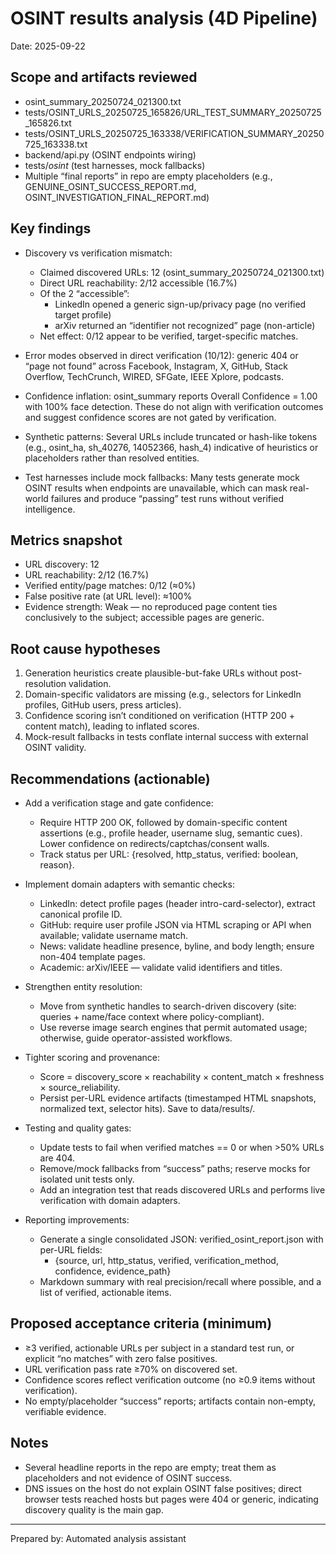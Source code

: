 # OSINT results analysis (4D Pipeline)

Date: 2025-09-22

## Scope and artifacts reviewed

- osint_summary_20250724_021300.txt
- tests/OSINT_URLS_20250725_165826/URL_TEST_SUMMARY_20250725_165826.txt
- tests/OSINT_URLS_20250725_163338/VERIFICATION_SUMMARY_20250725_163338.txt
- backend/api.py (OSINT endpoints wiring)
- tests/*osint* (test harnesses, mock fallbacks)
- Multiple “final reports” in repo are empty placeholders (e.g., GENUINE_OSINT_SUCCESS_REPORT.md, OSINT_INVESTIGATION_FINAL_REPORT.md)

## Key findings

- Discovery vs verification mismatch:
  - Claimed discovered URLs: 12 (osint_summary_20250724_021300.txt)
  - Direct URL reachability: 2/12 accessible (16.7%)
  - Of the 2 “accessible”:
    - LinkedIn opened a generic sign-up/privacy page (no verified target profile)
    - arXiv returned an “identifier not recognized” page (non-article)
  - Net effect: 0/12 appear to be verified, target-specific matches.

- Error modes observed in direct verification (10/12): generic 404 or “page not found” across Facebook, Instagram, X, GitHub, Stack Overflow, TechCrunch, WIRED, SFGate, IEEE Xplore, podcasts.

- Confidence inflation: osint_summary reports Overall Confidence = 1.00 with 100% face detection. These do not align with verification outcomes and suggest confidence scores are not gated by verification.

- Synthetic patterns: Several URLs include truncated or hash-like tokens (e.g., osint_ha, sh_40276, 14052366, hash_4) indicative of heuristics or placeholders rather than resolved entities.

- Test harnesses include mock fallbacks: Many tests generate mock OSINT results when endpoints are unavailable, which can mask real-world failures and produce “passing” test runs without verified intelligence.

## Metrics snapshot

- URL discovery: 12
- URL reachability: 2/12 (16.7%)
- Verified entity/page matches: 0/12 (≈0%)
- False positive rate (at URL level): ≈100%
- Evidence strength: Weak — no reproduced page content ties conclusively to the subject; accessible pages are generic.

## Root cause hypotheses

1) Generation heuristics create plausible-but-fake URLs without post-resolution validation.
2) Domain-specific validators are missing (e.g., selectors for LinkedIn profiles, GitHub users, press articles).
3) Confidence scoring isn’t conditioned on verification (HTTP 200 + content match), leading to inflated scores.
4) Mock-result fallbacks in tests conflate internal success with external OSINT validity.

## Recommendations (actionable)

- Add a verification stage and gate confidence:
  - Require HTTP 200 OK, followed by domain-specific content assertions (e.g., profile header, username slug, semantic cues). Lower confidence on redirects/captchas/consent walls.
  - Track status per URL: {resolved, http_status, verified: boolean, reason}.

- Implement domain adapters with semantic checks:
  - LinkedIn: detect profile pages (header intro-card-selector), extract canonical profile ID.
  - GitHub: require user profile JSON via HTML scraping or API when available; validate username match.
  - News: validate headline presence, byline, and body length; ensure non-404 template pages.
  - Academic: arXiv/IEEE — validate valid identifiers and titles.

- Strengthen entity resolution:
  - Move from synthetic handles to search-driven discovery (site: queries + name/face context where policy-compliant).
  - Use reverse image search engines that permit automated usage; otherwise, guide operator-assisted workflows.

- Tighter scoring and provenance:
  - Score = discovery_score × reachability × content_match × freshness × source_reliability.
  - Persist per-URL evidence artifacts (timestamped HTML snapshots, normalized text, selector hits). Save to data/results/.

- Testing and quality gates:
  - Update tests to fail when verified matches == 0 or when >50% URLs are 404.
  - Remove/mock fallbacks from “success” paths; reserve mocks for isolated unit tests only.
  - Add an integration test that reads discovered URLs and performs live verification with domain adapters.

- Reporting improvements:
  - Generate a single consolidated JSON: verified_osint_report.json with per-URL fields:
    - {source, url, http_status, verified, verification_method, confidence, evidence_path}
  - Markdown summary with real precision/recall where possible, and a list of verified, actionable items.

## Proposed acceptance criteria (minimum)

- ≥3 verified, actionable URLs per subject in a standard test run, or explicit “no matches” with zero false positives.
- URL verification pass rate ≥70% on discovered set.
- Confidence scores reflect verification outcome (no ≥0.9 items without verification).
- No empty/placeholder “success” reports; artifacts contain non-empty, verifiable evidence.

## Notes

- Several headline reports in the repo are empty; treat them as placeholders and not evidence of OSINT success.
- DNS issues on the host do not explain OSINT false positives; direct browser tests reached hosts but pages were 404 or generic, indicating discovery quality is the main gap.

---

Prepared by: Automated analysis assistant
